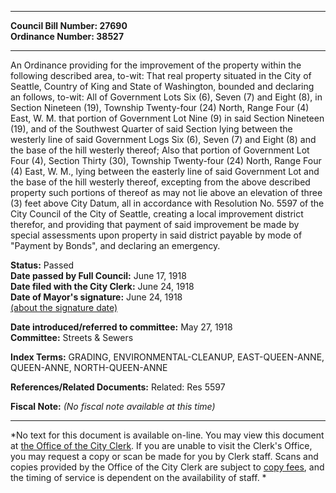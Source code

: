 * * * * *  
  
**Council Bill Number: [](#h0)[](#h2)27690**   
**Ordinance Number: 38527**  
  
* * * * *  
  
An Ordinance providing for the improvement of the property within the following described area, to-wit: That real property situated in the City of Seattle, Country of King and State of Washington, bounded and declaring an follows, to-wit: All of Government Lots Six (6), Seven (7) and Eight (8), in Section Nineteen (19), Township Twenty-four (24) North, Range Four (4) East, W. M. that portion of Government Lot Nine (9) in said Section Nineteen (19), and of the Southwest Quarter of said Section lying between the westerly line of said Government Logs Six (6), Seven (7) and Eight (8) and the base of the hill westerly thereof; Also that portion of Government Lot Four (4), Section Thirty (30), Township Twenty-four (24) North, Range Four (4) East, W. M., lying between the easterly line of said Government Lot and the base of the hill westerly thereof, excepting from the above described property such portions of thereof as may not lie above an elevation of three (3) feet above City Datum, all in accordance with Resolution No. 5597 of the City Council of the City of Seattle, creating a local improvement district therefor, and providing that payment of said improvement be made by special assessments upon property in said district payable by mode of "Payment by Bonds", and declaring an emergency.  
  
**Status:** Passed   
**Date passed by Full Council:** June 17, 1918   
**Date filed with the City Clerk:** June 24, 1918   
**Date of Mayor's signature:** June 24, 1918   
[(about the signature date)](/~public/approvaldate.htm)   
  
  
**Date introduced/referred to committee:** May 27, 1918   
**Committee:** Streets & Sewers   
  
**Index Terms:** GRADING, ENVIRONMENTAL-CLEANUP, EAST-QUEEN-ANNE, QUEEN-ANNE, NORTH-QUEEN-ANNE  
  
**References/Related Documents:** Related: Res 5597  
  
**Fiscal Note:** *(No fiscal note available at this time)*  
  
* * * * *  
  
*No text for this document is available on-line. You may view this document at [the Office of the City Clerk](http://www.seattle.gov/leg/clerk/contactUs.htm). If you are unable to visit the Clerk's Office, you may request a copy or scan be made for you by Clerk staff. Scans and copies provided by the Office of the City Clerk are subject to [copy fees](http://clerk.seattle.gov/~public/clerkfees.htm), and the timing of service is dependent on the availability of staff. *  
  
  
